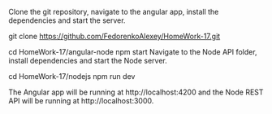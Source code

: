 Clone the git repository, navigate to the angular app, install the dependencies and start the server.

git clone https://github.com/FedorenkoAlexey/HomeWork-17.git

cd HomeWork-17/angular-node
npm start
Navigate to the Node API folder, install dependencies and start the Node server.

cd HomeWork-17/nodejs
npm run dev

The Angular app will be running at http://localhost:4200 and the Node REST API will be running at http://localhost:3000.